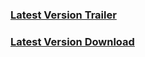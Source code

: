 ### [Latest Version Trailer](https://www.youtube.com/watch?v=jw5msTOvJBg)
### [Latest Version Download](https://github.com/PrplGreen2/Syndrome/releases/latest)
